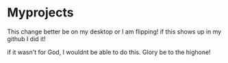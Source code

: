 # Myprojects
This change better be on my desktop or I am flipping!
if this shows up in my github I did it!


if it wasn't for God, I wouldnt be able to do this.
Glory be to the highone!
